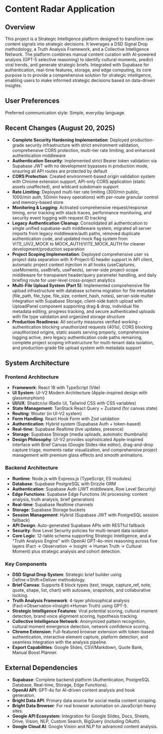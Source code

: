 # Content Radar Application

## Overview
This project is a Strategic Intelligence platform designed to transform raw content signals into strategic decisions. It leverages a DSD Signal Drop methodology, a Truth Analysis Framework, and a Collective Intelligence Network. The platform combines manual content curation with AI-powered analysis (GPT-5 selective reasoning) to identify cultural moments, predict viral trends, and generate strategic briefs. Integrated with Supabase for authentication, real-time features, storage, and edge computing, its core purpose is to provide a comprehensive solution for strategic intelligence, enabling users to make informed strategic decisions based on data-driven insights.

## User Preferences
Preferred communication style: Simple, everyday language.

## Recent Changes (August 20, 2025)
- **Complete Security Hardening Implementation**: Deployed production-grade security infrastructure with strict environment validation, comprehensive CORS protection, multi-tier rate limiting, and enhanced authentication middleware
- **Authentication Security**: Implemented strict Bearer token validation via Supabase JWT with no development bypasses in production mode, ensuring all API routes are protected by default
- **CORS Protection**: Created environment-based origin validation system with Chrome extension support, API-only CORS application (static assets unaffected), and wildcard subdomain support
- **Rate Limiting**: Deployed multi-tier rate limiting (300/min public, 1000/min auth, 50/min heavy operations) with per-route granular control and memory-based store
- **Monitoring & Logging**: Activated comprehensive request/response timing, error tracking with stack traces, performance monitoring, and security event logging with request ID tracking
- **Legacy Authentication Cleanup**: Consolidated all authentication to single unified supabase-auth middleware system, migrated all server imports from legacy middleware/auth paths, removed duplicate authentication code, and updated mock flag system from VITE_UIV2_MOCK to MOCK_AUTH/VITE_MOCK_AUTH for cleaner development/production separation
- **Project Scoping Implementation**: Deployed comprehensive user vs project data separation with X-Project-ID header support in API client, automatic project context injection in all hooks (useCaptures, useMoments, useBriefs, useFeeds), server-side project-scope middleware for transparent header/query parameter handling, and daily briefing route for user-level cross-project analytics
- **Multi-File Upload System (Part 5)**: Implemented comprehensive file upload infrastructure with database schema migration for file metadata (file_path, file_type, file_size, content_hash, notes), server-side multer integration with Supabase Storage, client-side batch upload with UploadPanel component supporting drag & drop, individual file metadata editing, progress tracking, and secure authenticated uploads with file type validation and organized storage structure
- **Production Readiness**: All security measures verified working - authentication blocking unauthorized requests (401s), CORS blocking unauthorized origins, static assets serving properly, comprehensive logging active, zero legacy authentication code paths remaining, complete project scoping infrastructure for multi-tenant data isolation, and production-grade file upload system with metadata support

## System Architecture

### Frontend Architecture
- **Framework**: React 18 with TypeScript (Vite)
- **UI System**: UI-V2 Modern Architecture (Apple-inspired design with glassmorphism)
- **UI/UX**: Shadcn/ui (Radix UI, Tailwind CSS with CSS variables)
- **State Management**: TanStack React Query + Zustand (for canvas state)
- **Routing**: Wouter (in UI-V2 system)
- **Form Handling**: React Hook Form with Zod validation  
- **Authentication**: Hybrid system (Supabase Auth + token-based)
- **Real-time**: Supabase Realtime (live updates, presence)
- **Storage**: Supabase Storage (media uploads, automatic thumbnails)
- **Design Philosophy**: UI-V2 provides sophisticated Apple-inspired interface with Brief Canvas (Google Slides-like editor), drag-and-drop capture triage, moments radar visualization, and comprehensive project management with premium glass effects and smooth animations.

### Backend Architecture
- **Runtime**: Node.js with Express.js (TypeScript, ES modules)
- **Database**: Supabase PostgreSQL with Drizzle ORM
- **Authentication**: Supabase Auth (JWT middleware, Row Level Security)
- **Edge Functions**: Supabase Edge Functions (AI processing: content analysis, truth analysis, brief generation)
- **Real-time**: Supabase Realtime channels
- **Storage**: Supabase Storage buckets
- **Session Management**: Hybrid (Supabase JWT with PostgreSQL session fallback)
- **API Design**: Auto-generated Supabase APIs with RESTful fallback
- **Security**: Row Level Security policies for multi-tenant data isolation
- **Core Logic**: 12-table schema supporting Strategic Intelligence, and a "Truth Analysis Engine" with OpenAI GPT-4o-mini reasoning across five layers (Fact → Observation → Insight → Human Truth → Cultural Moment) plus strategic analysis and cohort detection.

### Key Components
- **DSD Signal Drop System**: Strategic brief builder using Define→Shift→Deliver methodology.
- **Brief Canvas**: Supports 8 block types (text, image, capture_ref, note, quote, shape, list, chart) with autosave, snapshots, and collaborative locking.
- **Truth Analysis Framework**: 4-layer philosophical analysis (Fact→Observation→Insight→Human Truth) using GPT-5.
- **Strategic Intelligence Features**: Viral potential scoring, cultural moment detection, brand voice alignment scoring, hypothesis tracking.
- **Collective Intelligence Network**: Anonymized pattern recognition, cultural moment emergence detection, network confidence scoring.
- **Chrome Extension**: Full-featured browser extension with token-based authentication, interactive element capture, platform detection, and seamless integration with the analysis pipeline.
- **Export Capabilities**: Google Slides, CSV/Markdown, Quote Bank, Manual Boost Planner.

## External Dependencies

- **Supabase**: Complete backend platform (Authentication, PostgreSQL Database, Real-time, Storage, Edge Functions).
- **OpenAI API**: GPT-4o for AI-driven content analysis and hook generation.
- **Bright Data API**: Primary data source for social media content scraping.
- **Bright Data Browser**: For real browser automation on JavaScript-heavy sites.
- **Google API Ecosystem**: Integration for Google Slides, Docs, Sheets, Drive, Vision, NLP, Custom Search, BigQuery (including OAuth).
- **Google Cloud AI**: Google Vision and NLP for advanced content analysis.